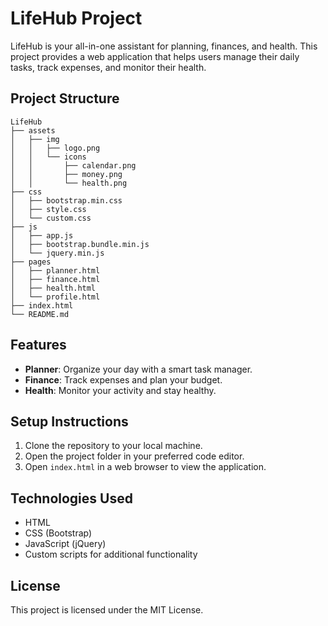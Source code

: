 # LifeHub Project

LifeHub is your all-in-one assistant for planning, finances, and health. This project provides a web application that helps users manage their daily tasks, track expenses, and monitor their health.

## Project Structure

```
LifeHub
├── assets
│   ├── img
│   │   ├── logo.png
│   │   └── icons
│   │       ├── calendar.png
│   │       ├── money.png
│   │       └── health.png
├── css
│   ├── bootstrap.min.css
│   ├── style.css
│   └── custom.css
├── js
│   ├── app.js
│   ├── bootstrap.bundle.min.js
│   └── jquery.min.js
├── pages
│   ├── planner.html
│   ├── finance.html
│   ├── health.html
│   └── profile.html
├── index.html
└── README.md
```

## Features

- **Planner**: Organize your day with a smart task manager.
- **Finance**: Track expenses and plan your budget.
- **Health**: Monitor your activity and stay healthy.

## Setup Instructions

1. Clone the repository to your local machine.
2. Open the project folder in your preferred code editor.
3. Open `index.html` in a web browser to view the application.

## Technologies Used

- HTML
- CSS (Bootstrap)
- JavaScript (jQuery)
- Custom scripts for additional functionality

## License

This project is licensed under the MIT License.